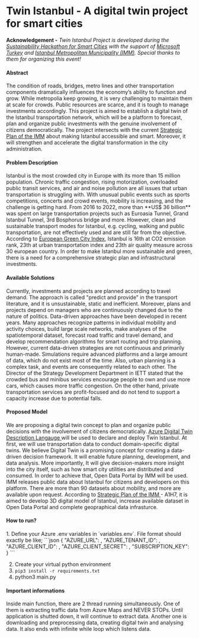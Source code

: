 # Twin Istanbul - A digital twin project for smart cities

**Acknowledgement -** *Twin Istanbul Project is developed during the [Sustainability Hackathon for Smart Cities](https://surdurulebilirsehirler.ist) with the support of [Microsoft Turkey](https://www.microsoft.com/tr-tr) and [Istanbul Metropolitan Municipality (IMM)](http://ibb.istanbul/). Special thanks to them for organizing this event!*

<h4> Abstract </h4> The condition of roads, bridges, metro lines and other transportation components dramatically influences the economy’s ability to function and grow. While metropolia keep growing, it is very challenging to maintain them at scale for crowds. Public resources are scarce, and it is tough to manage investments accordingly. This project is aimed to establish a digital twin of the Istanbul transportation network, which will be a platform to forecast, plan and organize public investments with the genuine involvement of citizens democratically. The project intersects with the current <a href="https://www.ibb.istanbul/Uploads/2020/2/iBB-STRATEJIK-PLAN-2020-2024.pdf">Strategic Plan of the IMM</a> about making Istanbul accessible and smart. Moreover, it will strengthen and accelerate the digital transformation in the city administration. 

<h4> Problem Description </h4> Istanbul is the most crowded city in Europe with its more than 15 million population. Chronic traffic congestion, rising motorization, overloaded public transit services, and air and noise pollution are all issues that urban transportation is struggling with. With unusual public events such as sports competitions, concerts and crowd events, mobility is increasing, and the challenge is getting hard. From 2016 to 2022, more than **US$ 36 billion** was spent on large transportation projects such as Euroasia Tunnel, Grand Istanbul Tunnel, 3rd Bosphorus bridge and more. However, clean and sustainable transport modes for Istanbul, e.g. cycling, walking and public transportation, are not effectively used and are still far from the objective. According to <a href="https://assets.new.siemens.com/siemens/assets/api/uuid:fddc99e7-5907-49aa-92c4-610c0801659e/european-green-city-index.pdf"> European Green City Index</a>, Istanbul is 16th at CO2 emission rank, 23th at urban transportation index and 23th air quality measure across 30 european country. In order to make Istanbul more sustainable and green, there is a need for a comprehensive strategic plan and infrastructural investments. 

<h4> Available Solutions </h4> Currently, investments and projects are planned according to travel demand. The approach is called "predict and provide" in the transport literature, and it is unsustainable, static and inefficient. Moreover, plans and projects depend on managers who are continuously changed due to the nature of politics. Data-driven approaches have been developed in recent years. Many approaches recognize patterns in individual mobility and activity choices, build large scale networks, make analyses of the spatiotemporal dataset, forecast road traffic and travel demand, and develop recommendation algorithms for smart routing and trip planning. However, current data-driven strategies are not continuous and primarily human-made. Simulations require advanced platforms and a large amount of data, which do not exist most of the time. Also, urban planning is a complex task, and events are consequently related to each other. The Director of the Strategy Development Department in IETT stated that the crowded bus and minibus services encourage people to own and use more cars, which causes more traffic congestion. On the other hand, private transportation services are profit-focused and do not tend to support a capacity increase due to potential falls.

<h4> Proposed Model </h4> We are proposing a digital twin concept to plan and organize public decisions with the involvement of citizens democratically. <a href="https://docs.microsoft.com/en-us/azure/digital-twins"> Azure Digital Twin Description Langauge </a> will be used to declare and deploy Twin Istanbul. At first, we will use transportation data to conduct domain-specific digital twins. We believe Digital Twin is a promising concept for creating a data-driven decision framework. It will enable future planning, development, and data analysis. More importantly, It will give decision-makers more insight into the city itself, such as how smart city utilities are distributed and consumed. In order to achieve that, Open Data Portal by IMM will be used. IMM releases public data about Istanbul for citizens and developers on this platform. There are more than 90 datasets about mobility, and more are available upon request. According to <a href="https://www.ibb.istanbul/Uploads/2020/2/iBB-STRATEJIK-PLAN-2020-2024.pdf"> Strategic Plan of the IMM <a> - A1H7, it is aimed to develop 3D digital model of Istanbul, increase available dataset in Open Data Portal and complete geopraphical data infrasturce. 

<h4> How to run? </h4> 
  1. Define your Azure .env variables in `variables.env`. File format should exactly be like;
  ```json
  {
    "AZURE_URL": <digital-twin-host-url>,
    "AZURE_TENANT_ID": <your-tenant-id>,
    "AZURE_CLIENT_ID": <app registration client id>,
    "AZURE_CLIENT_SECRET": <app client id>,
    "SUBSCRIPTION_KEY": <subscription key>
  }
  ```
 
  2. Create your virtual python environment
  3. `pip3 install -r requirements.txt`
  4. python3 main.py

<h4> Important informations </h4> Inside main function, there are 2 thread running simultaneously. One of them is extracting traffic data from Azure Maps and NEVER STOPs. Until application is shutted down, it will continue to extract data. Another one is downloading and preprocessing data, creating digital twin and analysing data. It also ends with infinite while loop which listens data.
  
  
   



